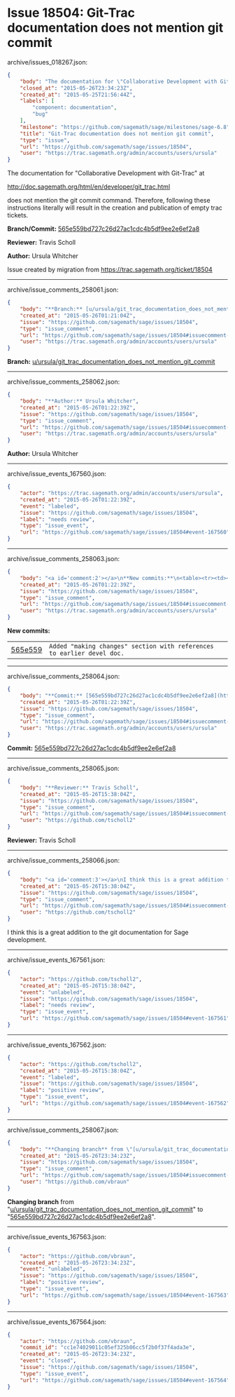 # Issue 18504: Git-Trac documentation does not mention git commit

archive/issues_018267.json:
```json
{
    "body": "The documentation for \"Collaborative Development with Git-Trac\" at \n\nhttp://doc.sagemath.org/html/en/developer/git_trac.html\n\ndoes not mention the git commit command.  Therefore, following these instructions literally will result in the creation and publication of empty trac tickets.\n\n**Branch/Commit:** [565e559bd727c26d27ac1cdc4b5df9ee2e6ef2a8](https://github.com/sagemath/sagetrac-mirror/commit/565e559bd727c26d27ac1cdc4b5df9ee2e6ef2a8)\n\n**Reviewer:** Travis Scholl\n\n**Author:** Ursula Whitcher\n\nIssue created by migration from https://trac.sagemath.org/ticket/18504\n\n",
    "closed_at": "2015-05-26T23:34:23Z",
    "created_at": "2015-05-25T21:56:44Z",
    "labels": [
        "component: documentation",
        "bug"
    ],
    "milestone": "https://github.com/sagemath/sage/milestones/sage-6.8",
    "title": "Git-Trac documentation does not mention git commit",
    "type": "issue",
    "url": "https://github.com/sagemath/sage/issues/18504",
    "user": "https://trac.sagemath.org/admin/accounts/users/ursula"
}
```
The documentation for "Collaborative Development with Git-Trac" at 

http://doc.sagemath.org/html/en/developer/git_trac.html

does not mention the git commit command.  Therefore, following these instructions literally will result in the creation and publication of empty trac tickets.

**Branch/Commit:** [565e559bd727c26d27ac1cdc4b5df9ee2e6ef2a8](https://github.com/sagemath/sagetrac-mirror/commit/565e559bd727c26d27ac1cdc4b5df9ee2e6ef2a8)

**Reviewer:** Travis Scholl

**Author:** Ursula Whitcher

Issue created by migration from https://trac.sagemath.org/ticket/18504





---

archive/issue_comments_258061.json:
```json
{
    "body": "**Branch:** [u/ursula/git_trac_documentation_does_not_mention_git_commit](https://github.com/sagemath/sagetrac-mirror/tree/u/ursula/git_trac_documentation_does_not_mention_git_commit)",
    "created_at": "2015-05-26T01:21:04Z",
    "issue": "https://github.com/sagemath/sage/issues/18504",
    "type": "issue_comment",
    "url": "https://github.com/sagemath/sage/issues/18504#issuecomment-258061",
    "user": "https://trac.sagemath.org/admin/accounts/users/ursula"
}
```

**Branch:** [u/ursula/git_trac_documentation_does_not_mention_git_commit](https://github.com/sagemath/sagetrac-mirror/tree/u/ursula/git_trac_documentation_does_not_mention_git_commit)



---

archive/issue_comments_258062.json:
```json
{
    "body": "**Author:** Ursula Whitcher",
    "created_at": "2015-05-26T01:22:39Z",
    "issue": "https://github.com/sagemath/sage/issues/18504",
    "type": "issue_comment",
    "url": "https://github.com/sagemath/sage/issues/18504#issuecomment-258062",
    "user": "https://trac.sagemath.org/admin/accounts/users/ursula"
}
```

**Author:** Ursula Whitcher



---

archive/issue_events_167560.json:
```json
{
    "actor": "https://trac.sagemath.org/admin/accounts/users/ursula",
    "created_at": "2015-05-26T01:22:39Z",
    "event": "labeled",
    "issue": "https://github.com/sagemath/sage/issues/18504",
    "label": "needs review",
    "type": "issue_event",
    "url": "https://github.com/sagemath/sage/issues/18504#event-167560"
}
```



---

archive/issue_comments_258063.json:
```json
{
    "body": "<a id='comment:2'></a>\n**New commits:**\n<table><tr><td><a href=\"https://github.com/sagemath/sagetrac-mirror/commit/565e559bd727c26d27ac1cdc4b5df9ee2e6ef2a8\">565e559</a></td><td><code>Added \"making changes\" section with references to earlier devel doc.</code></td></tr></table>\n",
    "created_at": "2015-05-26T01:22:39Z",
    "issue": "https://github.com/sagemath/sage/issues/18504",
    "type": "issue_comment",
    "url": "https://github.com/sagemath/sage/issues/18504#issuecomment-258063",
    "user": "https://trac.sagemath.org/admin/accounts/users/ursula"
}
```

<a id='comment:2'></a>
**New commits:**
<table><tr><td><a href="https://github.com/sagemath/sagetrac-mirror/commit/565e559bd727c26d27ac1cdc4b5df9ee2e6ef2a8">565e559</a></td><td><code>Added "making changes" section with references to earlier devel doc.</code></td></tr></table>




---

archive/issue_comments_258064.json:
```json
{
    "body": "**Commit:** [565e559bd727c26d27ac1cdc4b5df9ee2e6ef2a8](https://github.com/sagemath/sagetrac-mirror/commit/565e559bd727c26d27ac1cdc4b5df9ee2e6ef2a8)",
    "created_at": "2015-05-26T01:22:39Z",
    "issue": "https://github.com/sagemath/sage/issues/18504",
    "type": "issue_comment",
    "url": "https://github.com/sagemath/sage/issues/18504#issuecomment-258064",
    "user": "https://trac.sagemath.org/admin/accounts/users/ursula"
}
```

**Commit:** [565e559bd727c26d27ac1cdc4b5df9ee2e6ef2a8](https://github.com/sagemath/sagetrac-mirror/commit/565e559bd727c26d27ac1cdc4b5df9ee2e6ef2a8)



---

archive/issue_comments_258065.json:
```json
{
    "body": "**Reviewer:** Travis Scholl",
    "created_at": "2015-05-26T15:38:04Z",
    "issue": "https://github.com/sagemath/sage/issues/18504",
    "type": "issue_comment",
    "url": "https://github.com/sagemath/sage/issues/18504#issuecomment-258065",
    "user": "https://github.com/tscholl2"
}
```

**Reviewer:** Travis Scholl



---

archive/issue_comments_258066.json:
```json
{
    "body": "<a id='comment:3'></a>\nI think this is a great addition to the git documentation for Sage development.",
    "created_at": "2015-05-26T15:38:04Z",
    "issue": "https://github.com/sagemath/sage/issues/18504",
    "type": "issue_comment",
    "url": "https://github.com/sagemath/sage/issues/18504#issuecomment-258066",
    "user": "https://github.com/tscholl2"
}
```

<a id='comment:3'></a>
I think this is a great addition to the git documentation for Sage development.



---

archive/issue_events_167561.json:
```json
{
    "actor": "https://github.com/tscholl2",
    "created_at": "2015-05-26T15:38:04Z",
    "event": "unlabeled",
    "issue": "https://github.com/sagemath/sage/issues/18504",
    "label": "needs review",
    "type": "issue_event",
    "url": "https://github.com/sagemath/sage/issues/18504#event-167561"
}
```



---

archive/issue_events_167562.json:
```json
{
    "actor": "https://github.com/tscholl2",
    "created_at": "2015-05-26T15:38:04Z",
    "event": "labeled",
    "issue": "https://github.com/sagemath/sage/issues/18504",
    "label": "positive review",
    "type": "issue_event",
    "url": "https://github.com/sagemath/sage/issues/18504#event-167562"
}
```



---

archive/issue_comments_258067.json:
```json
{
    "body": "**Changing branch** from \"[u/ursula/git_trac_documentation_does_not_mention_git_commit](https://github.com/sagemath/sagetrac-mirror/tree/u/ursula/git_trac_documentation_does_not_mention_git_commit)\" to \"[565e559bd727c26d27ac1cdc4b5df9ee2e6ef2a8](https://github.com/sagemath/sagetrac-mirror/commit/565e559bd727c26d27ac1cdc4b5df9ee2e6ef2a8)\".",
    "created_at": "2015-05-26T23:34:23Z",
    "issue": "https://github.com/sagemath/sage/issues/18504",
    "type": "issue_comment",
    "url": "https://github.com/sagemath/sage/issues/18504#issuecomment-258067",
    "user": "https://github.com/vbraun"
}
```

**Changing branch** from "[u/ursula/git_trac_documentation_does_not_mention_git_commit](https://github.com/sagemath/sagetrac-mirror/tree/u/ursula/git_trac_documentation_does_not_mention_git_commit)" to "[565e559bd727c26d27ac1cdc4b5df9ee2e6ef2a8](https://github.com/sagemath/sagetrac-mirror/commit/565e559bd727c26d27ac1cdc4b5df9ee2e6ef2a8)".



---

archive/issue_events_167563.json:
```json
{
    "actor": "https://github.com/vbraun",
    "created_at": "2015-05-26T23:34:23Z",
    "event": "unlabeled",
    "issue": "https://github.com/sagemath/sage/issues/18504",
    "label": "positive review",
    "type": "issue_event",
    "url": "https://github.com/sagemath/sage/issues/18504#event-167563"
}
```



---

archive/issue_events_167564.json:
```json
{
    "actor": "https://github.com/vbraun",
    "commit_id": "cc1e74029011c05ef325b06cc5f2b0f37f4ada3e",
    "created_at": "2015-05-26T23:34:23Z",
    "event": "closed",
    "issue": "https://github.com/sagemath/sage/issues/18504",
    "type": "issue_event",
    "url": "https://github.com/sagemath/sage/issues/18504#event-167564"
}
```
